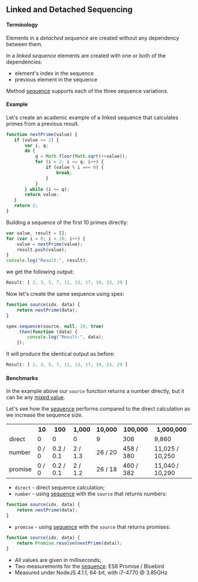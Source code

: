 ## Linked and Detached Sequencing

#### Terminology

Elements in a *detached sequence* are created without any dependency between them.

In a *linked sequence* elements are created with one or both of the dependencies:
  
* element's index in the sequence
* previous element in the sequence

Method [sequence] supports each of the three sequence variations.

#### Example

Let's create an academic example of a linked sequence that calculates primes from a previous result.

 ```javascript
function nextPrime(value) {
    if (value >= 2) {
        var i, q;
        do {
            q = Math.floor(Math.sqrt(++value));
            for (i = 2; i <= q; i++) {
                if (value % i === 0) {
                    break;
                }
            }
        } while (i <= q);
        return value;
    }
    return 2;
}
```

Building a sequence of the first 10 primes directly:

```javascript
var value, result = [];
for (var i = 0; i < 10; i++) {
    value = nextPrime(value);
    result.push(value);
}
console.log("Result:", result);
```

we get the following output:

```javascript
Result: [ 2, 3, 5, 7, 11, 13, 17, 19, 23, 29 ]
```

Now let's create the same sequence using spex:

```javascript
function source(idx, data) {
    return nextPrime(data);
}

spex.sequence(source, null, 10, true)
    .then(function (data) {
        console.log("Result:", data);
    });
```

It will produce the identical output as before:

```javascript
Result: [ 2, 3, 5, 7, 11, 13, 17, 19, 23, 29 ]
```

#### Benchmarks

In the example above our `source` function returns a number directly, but it can be any [mixed value].

Let's see how the [sequence] performs compared to the direct calculation as we increase the sequence size.

<table>
   <tr>
    <th></th>
    <th>10</th>
    <th>100</th>
    <th>1,000</th>
    <th>10,000</th>
    <th>100,000</th>
    <th>1,000,000</th>
   </tr>
   <tr>
    <td>direct</td>
    <td>0</td>
    <td>0</td>
    <td>0</td>
    <td>9</td>
    <td>306</td>
    <td>9,860</td>
   </tr>
   <tr>
    <td>number</td>
    <td>0 / 0</td>
    <td>0.2 / 0.1</td>
    <td>2 / 1.3</td>
    <td>26 / 20</td>
    <td>458 / 380</td>
    <td>11,025 / 10,250</td>
   </tr>
   <tr>
    <td>promise</td>
    <td>0 / 0</td>
    <td>0.2 / 0.1</td>
    <td>2 / 1.2</td>
    <td>26 / 18</td>
    <td>460 / 382</td>
    <td>11,040 / 10,290</td>
   </tr>   
</table>

* `direct` - direct sequence calculation;
* `number` - using [sequence] with the `source` that returns numbers:
```javascript
function source(idx, data) {
    return nextPrime(data);
}
```
* `promise` - using [sequence] with the `source` that returns promises:
```javascript
function source(idx, data) {
    return Promise.resolve(nextPrime(data));
}
```
* All values are given in milliseconds;
* Two measurements for the [sequence]: ES6 Promise / Bluebird
* Measured under NodeJS 4.1.1, 64-bit, with i7-4770 @ 3.85GHz

[mixed value]:https://github.com/vitaly-t/spex/wiki/Mixed-Values
[sequence]:https://github.com/vitaly-t/spex/blob/master/docs/code/sequence.md
[Bluebird]:https://github.com/petkaantonov/bluebird
